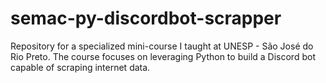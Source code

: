 # semac-py-discordbot-scrapper
Repository for a specialized mini-course I taught at UNESP - São José do Rio Preto. The course focuses on leveraging Python to build a Discord bot capable of scraping internet data.